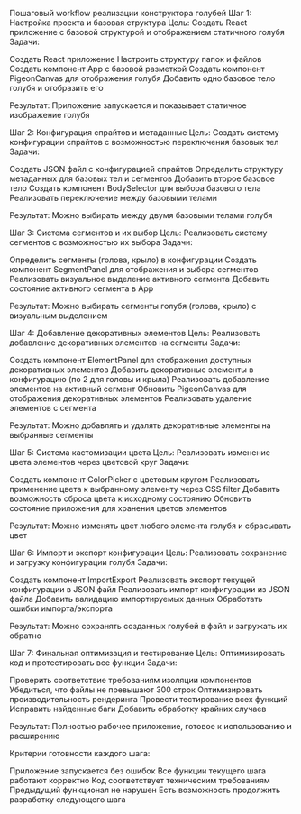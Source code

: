 Пошаговый workflow реализации конструктора голубей
Шаг 1: Настройка проекта и базовая структура
Цель: Создать React приложение с базовой структурой и отображением статичного голубя
Задачи:

Создать React приложение
Настроить структуру папок и файлов
Создать компонент App с базовой разметкой
Создать компонент PigeonCanvas для отображения голубя
Добавить одно базовое тело голубя и отобразить его

Результат: Приложение запускается и показывает статичное изображение голубя

Шаг 2: Конфигурация спрайтов и метаданные
Цель: Создать систему конфигурации спрайтов с возможностью переключения базовых тел
Задачи:

Создать JSON файл с конфигурацией спрайтов
Определить структуру метаданных для базовых тел и сегментов
Добавить второе базовое тело
Создать компонент BodySelector для выбора базового тела
Реализовать переключение между базовыми телами

Результат: Можно выбирать между двумя базовыми телами голубя

Шаг 3: Система сегментов и их выбор
Цель: Реализовать систему сегментов с возможностью их выбора
Задачи:

Определить сегменты (голова, крыло) в конфигурации
Создать компонент SegmentPanel для отображения и выбора сегментов
Реализовать визуальное выделение активного сегмента
Добавить состояние активного сегмента в App

Результат: Можно выбирать сегменты голубя (голова, крыло) с визуальным выделением

Шаг 4: Добавление декоративных элементов
Цель: Реализовать добавление декоративных элементов на сегменты
Задачи:

Создать компонент ElementPanel для отображения доступных декоративных элементов
Добавить декоративные элементы в конфигурацию (по 2 для головы и крыла)
Реализовать добавление элементов на активный сегмент
Обновить PigeonCanvas для отображения декоративных элементов
Реализовать удаление элементов с сегмента

Результат: Можно добавлять и удалять декоративные элементы на выбранные сегменты

Шаг 5: Система кастомизации цвета
Цель: Реализовать изменение цвета элементов через цветовой круг
Задачи:

Создать компонент ColorPicker с цветовым кругом
Реализовать применение цвета к выбранному элементу через CSS filter
Добавить возможность сброса цвета к исходному состоянию
Обновить состояние приложения для хранения цветов элементов

Результат: Можно изменять цвет любого элемента голубя и сбрасывать цвет

Шаг 6: Импорт и экспорт конфигурации
Цель: Реализовать сохранение и загрузку конфигурации голубя
Задачи:

Создать компонент ImportExport
Реализовать экспорт текущей конфигурации в JSON файл
Реализовать импорт конфигурации из JSON файла
Добавить валидацию импортируемых данных
Обработать ошибки импорта/экспорта

Результат: Можно сохранять созданных голубей в файл и загружать их обратно

Шаг 7: Финальная оптимизация и тестирование
Цель: Оптимизировать код и протестировать все функции
Задачи:

Проверить соответствие требованиям изоляции компонентов
Убедиться, что файлы не превышают 300 строк
Оптимизировать производительность рендеринга
Провести тестирование всех функций
Исправить найденные баги
Добавить обработку крайних случаев

Результат: Полностью рабочее приложение, готовое к использованию и расширению

Критерии готовности каждого шага:

Приложение запускается без ошибок
Все функции текущего шага работают корректно
Код соответствует техническим требованиям
Предыдущий функционал не нарушен
Есть возможность продолжить разработку следующего шага